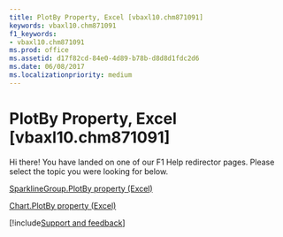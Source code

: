 ```yaml
---
title: PlotBy Property, Excel [vbaxl10.chm871091]
keywords: vbaxl10.chm871091
f1_keywords:
- vbaxl10.chm871091
ms.prod: office
ms.assetid: d17f82cd-84e0-4d89-b78b-d8d8d1fdc2d6
ms.date: 06/08/2017
ms.localizationpriority: medium
---
```



# PlotBy Property, Excel [vbaxl10.chm871091]

Hi there! You have landed on one of our F1 Help redirector pages. Please select the topic you were looking for below.

[SparklineGroup.PlotBy property (Excel)](https://msdn.microsoft.com/library/217c6de7-fabf-2642-96a7-aec82f6609a9%28Office.15%29.aspx)

[Chart.PlotBy property (Excel)](https://msdn.microsoft.com/library/69ff0fbe-7954-6808-68fa-cc92b2851dd8%28Office.15%29.aspx)

[!include[Support and feedback](~/includes/feedback-boilerplate.md)]